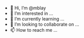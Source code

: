 - 👋 Hi, I’m @mblay
- 👀 I’m interested in ...
- 🌱 I’m currently learning ...
- 💞️ I’m looking to collaborate on ...
- 📫 How to reach me ...

<!---
mblay/mblay is a ✨ special ✨ repository because its `README.md` (this file) appears on your GitHub profile.
You can click the Preview link to take a look at your changes.
--->
